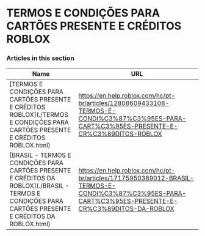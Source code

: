 # TERMOS E CONDIÇÕES PARA CARTÕES PRESENTE E CRÉDITOS ROBLOX  
### Articles in this section
Name|URL
-|-
[TERMOS E CONDIÇÕES PARA CARTÕES PRESENTE E CRÉDITOS ROBLOX](./TERMOS E CONDIÇÕES PARA CARTÕES PRESENTE E CRÉDITOS ROBLOX.html) |https://en.help.roblox.com/hc/pt-br/articles/12808609433108-TERMOS-E-CONDI%C3%87%C3%95ES-PARA-CART%C3%95ES-PRESENTE-E-CR%C3%89DITOS-ROBLOX
[BRASIL - TERMOS E CONDIÇÕES PARA CARTÕES PRESENTE E CRÉDITOS DA ROBLOX](./BRASIL - TERMOS E CONDIÇÕES PARA CARTÕES PRESENTE E CRÉDITOS DA ROBLOX.html) |https://en.help.roblox.com/hc/pt-br/articles/17175950389012-BRASIL-TERMOS-E-CONDI%C3%87%C3%95ES-PARA-CART%C3%95ES-PRESENTE-E-CR%C3%89DITOS-DA-ROBLOX